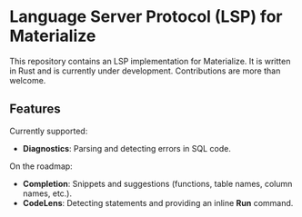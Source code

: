 # Language Server Protocol (LSP) for Materialize

This repository contains an LSP implementation for Materialize. It is written in Rust and is currently under development. Contributions are more than welcome.

## Features

Currently supported:

* **Diagnostics**: Parsing and detecting errors in SQL code.

On the roadmap:

* **Completion**: Snippets and suggestions (functions, table names, column names, etc.).
* **CodeLens**: Detecting statements and providing an inline **Run** command.
